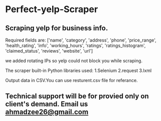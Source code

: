 # Perfect-yelp-Scraper

## Scraping yelp for business info.

Required fields are:
 ['name', 'category', 'address', 'phone', 'price_range', 'health_rating', 'info',
 'working_hours', 'ratings',
'ratings_histogram', 'claimed_status', 'reviews', 'website', 'url']

we added rotating IPs so yelp could not block you while scraping.

The scraper built-in Python
libraries used:
1.Selenium
2.request
3.lxml

Output data in CSV.You can use resturent.csv file for referance.


## Technical support will be for provied only on client's demand. Email us ahmadzee26@gmail.com
